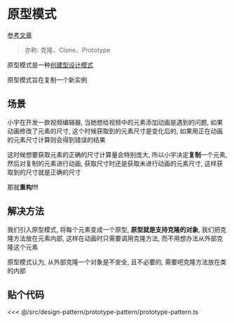 # 原型模式

[参考文章](https://refactoringguru.cn/design-patterns/prototype)

> 亦称: 克隆、Clone、Prototype

原型模式是一种[创建型设计模式](../design-pattern.md#创建型模式)

原型模式旨在复制一个新实例

## 场景

小宇在开发一款视频编辑器, 当她想给视频中的元素添加动画是遇到的问题, 如果动画修改了元素的尺寸, 这个时候获取到的元素尺寸是变化后的, 如果用正在动画的元素尺寸计算则会得到错误的结果

这时候想要获取元素的正确的尺寸计算量会特别庞大, 所以小宇决定**复制**一个元素, 然后对复制的元素进行动画, 获取尺寸时还是获取未进行动画的元素尺寸, 这样获取到的尺寸就是正确的尺寸

那就**重构!!!**

## 解决方法

我们引入原型模式, 将每个元素变成一个原型, **原型就是支持克隆的对象**, 我们把克隆方法放在元素内部, 这样在动画时只需要调用克隆方法, 而不用想办法从外部克隆这个元素

原型模式认为, 从外部克隆一个对象是不安全, 且不必要的, 需要吧克隆方法放在类的内部

## 贴个代码

<<< @/src/design-pattern/prototype-pattern/prototype-pattern.ts
